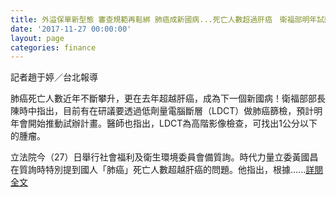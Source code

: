 ```yaml
---
title: 外溢保單新型態 審查規範再鬆綁 肺癌成新國病...死亡人數超過肝癌　衛福部明年試辦篩檢
date: '2017-11-27 00:00:00'
layout: page
categories: finance
---
```


記者趙于婷／台北報導

肺癌死亡人數近年不斷攀升，更在去年超越肝癌，成為下一個新國病！衛福部部長陳時中指出，目前有在研議要透過低劑量電腦斷層（LDCT）做肺癌篩檢，預計明年會開始推動試辦計畫。醫師也指出，LDCT為高階影像檢查，可找出1公分以下的腫瘤。

立法院今（27）日舉行社會福利及衛生環境委員會備質詢。時代力量立委黃國昌在質詢時特別提到國人「肺癌」死亡人數超越肝癌的問題。他指出，根據......[詳閱全文](https://health.ettoday.net/news/1060880)